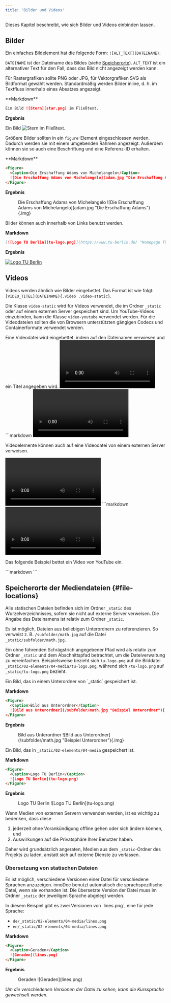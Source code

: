 ```yaml
---
title: 'Bilder und Videos'
---
```


Dieses Kapitel beschreibt, wie sich Bilder und Videos einbinden lassen.

## Bilder

Ein einfaches Bildelement hat die folgende Form: `![ALT_TEXT](DATEINAME)`.

`DATEINAME` ist der Dateiname des Bildes (siehe
[Speicherorte](#file-locations)). `ALT_TEXT` ist ein alternativer Text für den
Fall, dass das Bild nicht angezeigt werden kann.

Für Rastergrafiken sollte PNG oder JPG, für Vektorgrafiken SVG als Bildformat
gewählt werden. Standardmäßig werden Bilder inline, d. h. im Textfluss innerhalb
eines Absatzes angezeigt.

<Example>
  **Markdown**

  ```markdown
  Ein Bild ![Stern](star.png) im Fließtext.
  ```

  **Ergebnis**

  Ein Bild ![Stern](star.png) im Fließtext.
</Example>

Größere Bilder sollten in ein `figure`-Element eingeschlossen werden. Dadurch
werden sie mit einem umgebenden Rahmen angezeigt. Außerdem können sie so auch
eine Beschriftung und eine Referenz-ID erhalten.

<Example>
  **Markdown**

  ```markdown
  <Figure>
    <Caption>Die Erschaffung Adams von Michelangelo</Caption>
    ![Die Erschaffung Adams von Michelangelo](adam.jpg "Die Erschaffung Adams"){.img}
  </Figure>
  ```

  **Ergebnis**

  <Figure>
    <Caption>Die Erschaffung Adams von Michelangelo</Caption>
    ![Die Erschaffung Adams von Michelangelo](adam.jpg "Die Erschaffung Adams"){.img}
  </Figure>
</Example>

<Example id="images-as-link">
  Bilder können auch innerhalb von Links benutzt werden.

  **Markdown**

  ```markdown
  [![Logo TU Berlin](tu-logo.png)](https://www.tu-berlin.de/ "Homepage TU Berlin")
  ```

  **Ergebnis**

  [![Logo TU Berlin](tu-logo.png)](https://www.tu-berlin.de/ "Homepage TU Berlin")
</Example>

## Videos

Videos werden ähnlich wie Bilder eingebettet. Das Format ist wie folgt:
`[VIDEO_TITEL](DATEINAME){.video .video-static}`.

Die Klasse `video-static` wird für Videos verwendet, die im Ordner `_static`
oder auf einem externen Server gespeichert sind. Um YouTube-Videos einzubinden,
kann die Klasse `video-youtube` verwendet werden. Für die Videodateien sollten
die von Browsern unterstützten gängigen Codecs und Containerformate verwendet
werden.

<Example>
  Eine Videodatei wird eingebettet, indem auf den Dateinamen verwiesen und ein
  Titel angegeben wird.

  <Tabs>
    <TabItem label="Ergebnis">
      <Video caption="Test video" src="video.mp4" />
    </TabItem>
    <TabItem label="Markdown">
      ```markdown
      <Video caption="Test video" src="video.mp4" />
      ```
    </TabItem>
  </Tabs>

  Videoelemente können auch auf eine Videodatei von einem externen Server
  verweisen.

  <Tabs>
    <TabItem label="Ergebnis">
      <Video
        caption=""
        src="https://upload.wikimedia.org/wikipedia/en/c/c3/L%27Arrivee_d%27un_train_en_gare_de_la_Ciotat%2C_1895.ogv"
      />
    </TabItem>
    <TabItem label="Markdown">
      ```markdown
      <Video
        caption="\"L'Arrivee d'un train en gare de la Ciotat, 1895\" aus der  Wikipedia"
        src="https://upload.wikimedia.org/wikipedia/en/c/c3/L%27Arrivee_d%27un_train_en_gare_de_la_Ciotat%2C_1895.ogv"
      />
      ```
    </TabItem>
  </Tabs>

  Das folgende Beispiel bettet ein Video von YouTube ein.

  <Tabs>
    <TabItem label="Ergebnis">
      <YouTube title="Wir sind TU Berlin - Weitersagen" videoId="OlH6bqv5Z-c" />
    </TabItem>
    <TabItem label="Markdown">
      ```markdown
      <YouTube title="Wir sind TU Berlin - Weitersagen" videoId="OlH6bqv5Z-c" />
      ```
    </TabItem>
  </Tabs>
</Example>

## Speicherorte der Mediendateien {#file-locations}

Alle statischen Dateien befinden sich im Ordner `_static` des
Wurzelverzeichnisses, sofern sie nicht auf externe Server verweisen. Die
Angabe des Dateinamens ist relativ zum Ordner `_static`.

Es ist möglich, Dateien aus beliebigen Unterordnern zu referenzieren. So
verweist z. B. `/subfolder/math.jpg` auf die Datei
`_static/subfolder/math.jpg`.

Ein ohne führenden Schrägstrich angegebener Pfad wird als relativ zum Ordner
`_static` und dem Abschnittspfad betrachtet, um die Dateiverwaltung zu
vereinfachen. Beispielsweise bezieht sich `tu-logo.png` auf die Bilddatei
`_static/02-elements/04-media/tu-logo.png`, während sich `/tu-logo.png` auf
`_static/tu-logo.png` bezieht.

<Example>
  Ein Bild, das in einem Unterordner von `_static` gespeichert ist.

  **Markdown**

  ```markdown
  <Figure>
    <Caption>Bild aus Unterordner</Caption>
    ![Bild aus Unterordner](/subfolder/math.jpg "Beispiel Unterordner"){.img}
  </Figure>
  ```

  **Ergebnis**

  <Figure>
    <Caption>Bild aus Unterordner</Caption>
    ![Bild aus Unterordner](/subfolder/math.jpg "Beispiel Unterordner"){.img}
  </Figure>

  Ein Bild, das in `_static/02-elements/04-media` gespeichert ist.

  **Markdown**

  ```markdown
  <Figure>
    <Caption>Logo TU Berlin</Caption>
    ![Logo TU Berlin](tu-logo.png)
  </Figure>
  ```

  **Ergebnis**

  <Figure>
    <Caption>Logo TU Berlin</Caption>
    ![Logo TU Berlin](tu-logo.png)
  </Figure>
</Example>

<Info>
  Wenn Medien von externen Servern verwenden werden, ist es wichtig zu bedenken,
  dass diese

  1. jederzeit ohne Vorankündigung offline gehen oder sich ändern können, und
  2. Auswirkungen auf die Privatsphäre Ihrer Benutzer haben.

  Daher wird grundsätzlich angeraten, Medien aus dem `_static`-Ordner des
  Projekts zu laden, anstatt sich auf externe Dienste zu verlassen.
</Info>

### Übersetzung von statischen Dateien

Es ist möglich, verschiedene Versionen einer Datei für verschiedene Sprachen
anzuzeigen. innoDoc benutzt automatisch die sprachspezifische Datei, wenn sie
vorhanden ist. Die übersetzte Version der Datei muss im Ordner `_static` der
jeweiligen Sprache abgelegt werden.

<Example>
  In diesem Beispiel gibt es zwei Versionen von `lines.png`, eine für jede
  Sprache:

  - `de/_static/02-elements/04-media/lines.png`
  - `en/_static/02-elements/04-media/lines.png`

  **Markdown**

  ```markdown
  <Figure>
    <Caption>Geraden</Caption>
    ![Geraden](lines.png)
  </Figure>
  ```

  **Ergebnis**

  <Figure>
    <Caption>Geraden</Caption>
    ![Geraden](lines.png)
  </Figure>

  *Um die verschiedenen Versionen der Datei zu sehen, kann die Kurssprache
  gewechselt werden.*
</Example>
